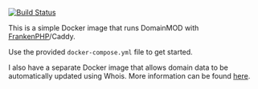 [![Build Status](https://dev.azure.com/SaveTheEarthInc/DomainMOD-frankenphp/_apis/build/status%2F1alphabyte.DomainMOD-frankenphp?branchName=main)](https://dev.azure.com/SaveTheEarthInc/DomainMOD-frankenphp/_build/latest?definitionId=7&branchName=main)

This is a simple Docker image that runs DomainMOD with [FrankenPHP](https://frankenphp.dev/)/Caddy.

Use the provided `docker-compose.yml` file to get started.

I also have a separate Docker image that allows domain data to be automatically updated using Whois. More information can be found [here](https://github.com/1alphabyte/DomainMOD-whois-updater).